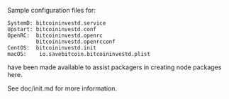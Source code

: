 Sample configuration files for:
```
SystemD: bitcoininvestd.service
Upstart: bitcoininvestd.conf
OpenRC:  bitcoininvestd.openrc
         bitcoininvestd.openrcconf
CentOS:  bitcoininvestd.init
macOS:    io.savebitcoin.bitcoininvestd.plist
```
have been made available to assist packagers in creating node packages here.

See doc/init.md for more information.
